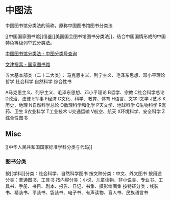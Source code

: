 # 中图法

中国图书馆分类法的简称，原称中国图书馆图书分类法

[[中国国家图书馆]]借鉴[[美国国会图书馆图书分类法]]，结合中国国情形成的中国特色等级列举式分类法。


[中国图书馆分类法 - 中图分类号查询](http://www.ztflh.com/)

[文津搜索 - 国家图书馆](http://find.nlc.cn/)

五大基本部类（二十二大类）：
马克思主义、列宁主义、毛泽东思想、邓小平理论
哲学
社会科学
自然科学
综合性书

A马克思主义、列宁主义、毛泽东思想、邓小平理论
B哲学、宗教
C社会科学总论
D政治、法律
E军事
F经济
G文化、科学、教育、体育
H语言、文字
I文学
J艺术
K历史、地理
N自然科学总论
O数理科学和化学
P天文学、地球科学
Q生物科学
R医药、卫生
S农业科学
T工业技术
U交通运输
V航空、航天
X环境科学、安全科学
Z综合性图书







## Misc

[[中华人民共和国国家标准学科分类与代码]]


### 图书分类
按[[学科]]分类：社会科学、自然科学图书
按文种分类：中文、外文图书
按用途分类：普通图书、工具书
按内容分类：小说、儿童读物、非小说类、专业书、工具书、手册、书目、剧本、报告、日记、书集、摄影绘画集
按特征分类：线装书、精装书、平装书、袋装书、电子书、有声读物、盲人书、民族语言书




